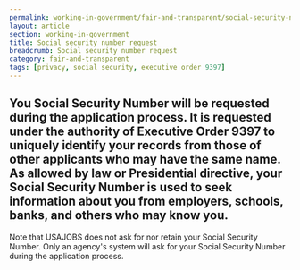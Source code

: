 ```yaml
---
permalink: working-in-government/fair-and-transparent/social-security-number/
layout: article
section: working-in-government
title: Social security number request
breadcrumb: Social security number request
category: fair-and-transparent
tags: [privacy, social security, executive order 9397]
---
```


<h2 class="usajobs-help-center__lead">
  You Social Security Number will be requested during the application process. It is requested under the authority of Executive Order 9397 to uniquely identify your records from those of other applicants who may have the same name. As allowed by law or Presidential directive, your Social Security Number is used to seek information about you from employers, schools, banks, and others who may know you.
</h2>

Note that USAJOBS does not ask for nor retain your Social Security Number. Only an agency's system will ask for your Social Security Number during the application process.
